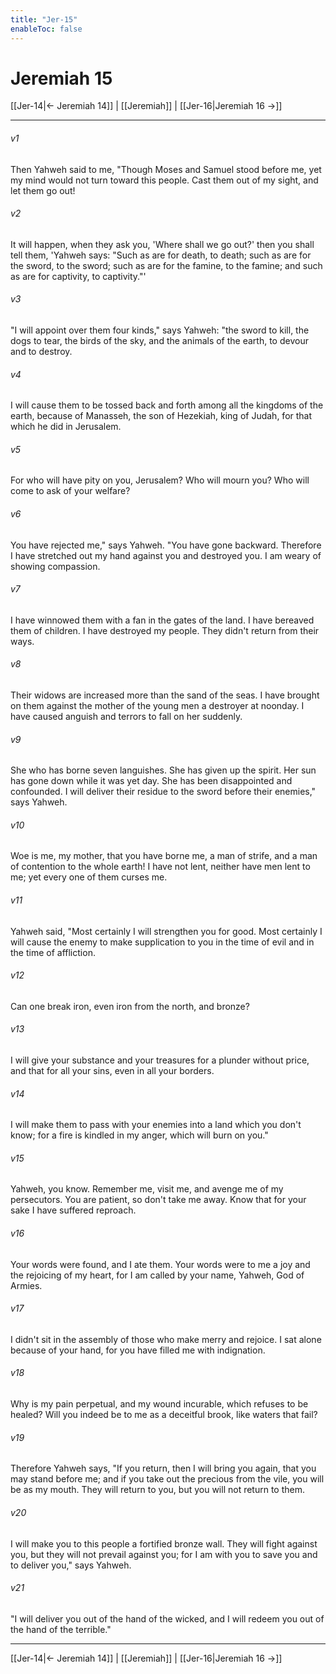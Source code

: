 ```yaml
---
title: "Jer-15"
enableToc: false
---
```

# Jeremiah 15

[[Jer-14|← Jeremiah 14]] | [[Jeremiah]] | [[Jer-16|Jeremiah 16 →]]
***



###### v1 
Then Yahweh said to me, "Though Moses and Samuel stood before me, yet my mind would not turn toward this people. Cast them out of my sight, and let them go out! 

###### v2 
It will happen, when they ask you, 'Where shall we go out?' then you shall tell them, 'Yahweh says: "Such as are for death, to death; such as are for the sword, to the sword; such as are for the famine, to the famine; and such as are for captivity, to captivity."' 

###### v3 
"I will appoint over them four kinds," says Yahweh: "the sword to kill, the dogs to tear, the birds of the sky, and the animals of the earth, to devour and to destroy. 

###### v4 
I will cause them to be tossed back and forth among all the kingdoms of the earth, because of Manasseh, the son of Hezekiah, king of Judah, for that which he did in Jerusalem. 

###### v5 
For who will have pity on you, Jerusalem? Who will mourn you? Who will come to ask of your welfare? 

###### v6 
You have rejected me," says Yahweh. "You have gone backward. Therefore I have stretched out my hand against you and destroyed you. I am weary of showing compassion. 

###### v7 
I have winnowed them with a fan in the gates of the land. I have bereaved them of children. I have destroyed my people. They didn't return from their ways. 

###### v8 
Their widows are increased more than the sand of the seas. I have brought on them against the mother of the young men a destroyer at noonday. I have caused anguish and terrors to fall on her suddenly. 

###### v9 
She who has borne seven languishes. She has given up the spirit. Her sun has gone down while it was yet day. She has been disappointed and confounded. I will deliver their residue to the sword before their enemies," says Yahweh. 

###### v10 
Woe is me, my mother, that you have borne me, a man of strife, and a man of contention to the whole earth! I have not lent, neither have men lent to me; yet every one of them curses me. 

###### v11 
Yahweh said, "Most certainly I will strengthen you for good. Most certainly I will cause the enemy to make supplication to you in the time of evil and in the time of affliction. 

###### v12 
Can one break iron, even iron from the north, and bronze? 

###### v13 
I will give your substance and your treasures for a plunder without price, and that for all your sins, even in all your borders. 

###### v14 
I will make them to pass with your enemies into a land which you don't know; for a fire is kindled in my anger, which will burn on you." 

###### v15 
Yahweh, you know. Remember me, visit me, and avenge me of my persecutors. You are patient, so don't take me away. Know that for your sake I have suffered reproach. 

###### v16 
Your words were found, and I ate them. Your words were to me a joy and the rejoicing of my heart, for I am called by your name, Yahweh, God of Armies. 

###### v17 
I didn't sit in the assembly of those who make merry and rejoice. I sat alone because of your hand, for you have filled me with indignation. 

###### v18 
Why is my pain perpetual, and my wound incurable, which refuses to be healed? Will you indeed be to me as a deceitful brook, like waters that fail? 

###### v19 
Therefore Yahweh says, "If you return, then I will bring you again, that you may stand before me; and if you take out the precious from the vile, you will be as my mouth. They will return to you, but you will not return to them. 

###### v20 
I will make you to this people a fortified bronze wall. They will fight against you, but they will not prevail against you; for I am with you to save you and to deliver you," says Yahweh. 

###### v21 
"I will deliver you out of the hand of the wicked, and I will redeem you out of the hand of the terrible."

***
[[Jer-14|← Jeremiah 14]] | [[Jeremiah]] | [[Jer-16|Jeremiah 16 →]]
